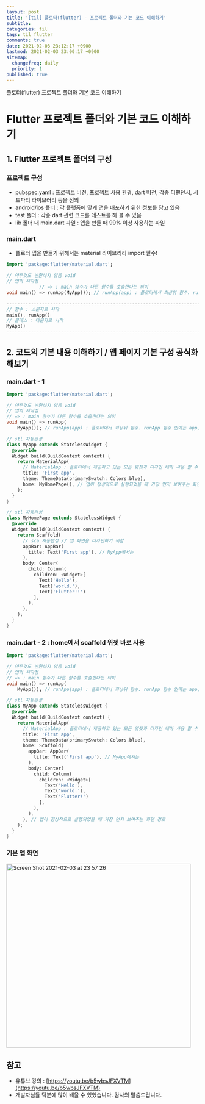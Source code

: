 ```yaml
---
layout: post
title: '[til] 플로터(flutter) - 프로젝트 폴더와 기본 코드 이해하기'
subtitle: 
categories: til
tags: til flutter
comments: true
date: 2021-02-03 23:12:17 +0900
lastmod: 2021-02-03 23:00:17 +0900
sitemap:
  changefreq: daily
  priority: 1
published: true
---
```


플로터(flutter) 프로젝트 폴더와 기본 코드 이해하기<br />


# Flutter 프로젝트 폴더와 기본 코드 이해하기

## 1.  Flutter 프로젝트 폴더의 구성

### 프로젝트 구성

- pubspec.yaml : 프로젝트 버전, 프로젝트 사용 환경, dart 버전, 각종 디팬던시, 서드파티 라이브러리 등을 정의
- android/ios 폴더 : 각 플랫폼에 맞게 앱을 배포하기 위한 정보를 담고 있음
- test 폴더 : 각종 dart 관련 코드를 테스트를 해 볼 수 있음
- lib 폴더 내 main.dart 파일 : 앱을 만들 때 99% 이상 사용하는 파일

### main.dart

- 플로터 앱을 만들기 위해서는 material 라이브러리 import 필수!

```dart
import 'package:flutter/material.dart';

// 아무것도 반환하지 않음 void
// 앱의 시작점
            // => : main 함수가 다른 함수를 호출한다는 의미 
void main() => runApp(MyApp()); // runApp(app) : 플로터에서 최상위 함수. runApp 함수 안에는 app, 즉 위젯이 들어온다 생각하면 됨.

-------------------------------------------------------------------------------------
// 함수 : 소문자로 시작
main(), runApp()
// 클래스 : 대문자로 시작
MyApp()
-------------------------------------------------------------------------------------
```

## 2. 코드의 기본 내용 이해하기 / 앱 페이지 기본 구성 공식화 해보기

### main.dart - 1

```dart
import 'package:flutter/material.dart';

// 아무것도 반환하지 않음 void
// 앱의 시작점
// => : main 함수가 다른 함수를 호출한다는 의미
void main() => runApp(
    MyApp()); // runApp(app) : 플로터에서 최상위 함수. runApp 함수 안에는 app, 즉 위젯이 들어온다 생각하면 됨.

// stl 자동완성
class MyApp extends StatelessWidget {
  @override
  Widget build(BuildContext context) {
    return MaterialApp(
      // MaterialApp : 플로터에서 제공하고 있는 모든 위젯과 디자인 테마 사용 할 수 있다.
      title: 'First app',
      theme: ThemeData(primarySwatch: Colors.blue),
      home: MyHomePage(), // 앱이 정상적으로 실행되었을 때 가장 먼저 보여주는 화면 경로
    );
  }
}

// stl 자동완성
class MyHomePage extends StatelessWidget {
  @override
  Widget build(BuildContext context) {
    return Scaffold(
      // sca 자동완성 // 앱 화면을 디자인하기 위함
      appBar: AppBar(
        title: Text('First app'), // MyApp에서는
      ),
      body: Center(
        child: Column(
          children: <Widget>[
            Text('Hello'),
            Text('world.'),
            Text('Flutter!!')
          ],
        ),
      ),
    );
  }
}
```

### main.dart - 2 : home에서 scaffold 위젯 바로 사용

```dart
import 'package:flutter/material.dart';

// 아무것도 반환하지 않음 void
// 앱의 시작점
// => : main 함수가 다른 함수를 호출한다는 의미
void main() => runApp(
    MyApp()); // runApp(app) : 플로터에서 최상위 함수. runApp 함수 안에는 app, 즉 위젯이 들어온다 생각하면 됨.

// stl 자동완성
class MyApp extends StatelessWidget {
  @override
  Widget build(BuildContext context) {
    return MaterialApp(
      // MaterialApp : 플로터에서 제공하고 있는 모든 위젯과 디자인 테마 사용 할 수 있다.
      title: 'First app',
      theme: ThemeData(primarySwatch: Colors.blue),
      home: Scaffold(
        appBar: AppBar(
          title: Text('First app'), // MyApp에서는
        ),
        body: Center(
          child: Column(
            children: <Widget>[
              Text('Hello'),
              Text('world.'),
              Text('Flutter!')
            ],
          ),
        ),
      ), // 앱이 정상적으로 실행되었을 때 가장 먼저 보여주는 화면 경로
    );
  }
}
```

### 기본 앱 화면
<img width="483" alt="Screen Shot 2021-02-03 at 23 57 26" src="[https://user-images.githubusercontent.com/59175609/106765283-fb6a7280-667b-11eb-8f73-cd4aa1ca987c.png](https://user-images.githubusercontent.com/59175609/106765283-fb6a7280-667b-11eb-8f73-cd4aa1ca987c.png)">


## 참고
- 유튜브 강의 : [https://youtu.be/b5wbsJFXVTM](https://youtu.be/b5wbsJFXVTM)
- 개발자님들 덕분에 많이 배울 수 있었습니다. 감사의 말씀드립니다.<br/>